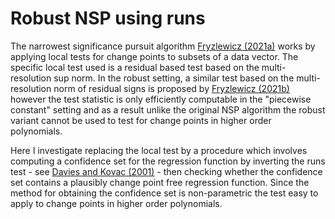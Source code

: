 # Robust NSP using runs

The narrowest significance pursuit algorithm [Fryzlewicz (2021a)][1] works by applying local tests for change points to subsets of a data vector. The specific local test used is a residual based test based on the multi-resolution sup norm. In the robust setting, a similar test based on the multi-resolution norm of residual signs is proposed by [Fryzlewicz (2021b)][2] however the test statistic is only efficiently computable in the "piecewise constant" setting and as a result unlike the original NSP algorithm the robust variant cannot be used to test for change points in higher order polynomials.

Here I investigate replacing the local test by a procedure which involves computing a confidence set for the regression function by inverting the runs test - see [Davies and Kovac (2001)][3] - then checking whether the confidence set contains a plausibly change point free regression function. Since the method for obtaining the confidence set is non-parametric the test easy to apply to change points in higher order polynomials.

[1]: https://stats.lse.ac.uk/fryzlewicz/nsp/nsp.pdf
[2]: https://stats.lse.ac.uk/fryzlewicz/nsp/rnsp.pdf
[3]: https://projecteuclid.org/journals/annals-of-statistics/volume-29/issue-1/Local-Extremes-Runs-Strings-and-Multiresolution/10.1214/aos/996986501.full
